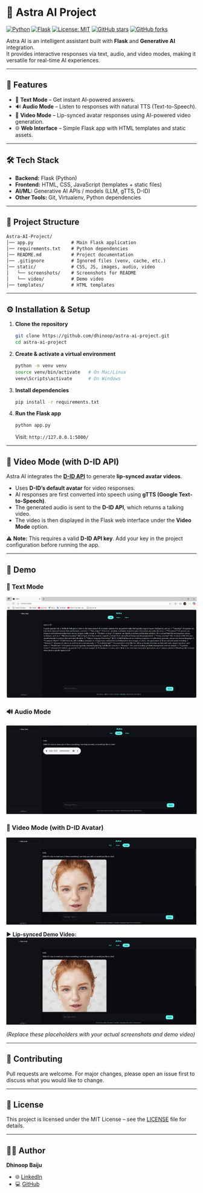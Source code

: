 # 🌙 Astra AI Project

[![Python](https://img.shields.io/badge/Python-3.9%2B-blue)](https://www.python.org/)
[![Flask](https://img.shields.io/badge/Flask-2.0+-green)](https://flask.palletsprojects.com/)
[![License: MIT](https://img.shields.io/badge/License-MIT-yellow.svg)](LICENSE)
[![GitHub stars](https://img.shields.io/github/stars/dhinoop/astra-ai-project?style=social)](https://github.com/dhinoop/astra-ai-project/stargazers)
[![GitHub forks](https://img.shields.io/github/forks/dhinoop/astra-ai-project?style=social)](https://github.com/dhinoop/astra-ai-project/network/members)

Astra AI is an intelligent assistant built with **Flask** and **Generative AI** integration.  
It provides interactive responses via text, audio, and video modes, making it versatile for real-time AI experiences.  

---

## 🚀 Features
- 📝 **Text Mode** – Get instant AI-powered answers.  
- 🔊 **Audio Mode** – Listen to responses with natural TTS (Text-to-Speech).  
- 🎥 **Video Mode** – Lip-synced avatar responses using AI-powered video generation.  
- 🌐 **Web Interface** – Simple Flask app with HTML templates and static assets.  

---

## 🛠️ Tech Stack
- **Backend:** Flask (Python)  
- **Frontend:** HTML, CSS, JavaScript (templates + static files)  
- **AI/ML:** Generative AI APIs / models (LLM, gTTS, D-ID)  
- **Other Tools:** Git, Virtualenv, Python dependencies  

---

## 📂 Project Structure
```
Astra-AI-Project/
│── app.py              # Main Flask application
│── requirements.txt    # Python dependencies
│── README.md           # Project documentation
│── .gitignore          # Ignored files (venv, cache, etc.)
│── static/             # CSS, JS, images, audio, video
│   └── screenshots/    # Screenshots for README
│   └── video/          # Demo video
│── templates/          # HTML templates
```

---

## ⚙️ Installation & Setup

1. **Clone the repository**
   ```bash
   git clone https://github.com/dhinoop/astra-ai-project.git
   cd astra-ai-project
   ```

2. **Create & activate a virtual environment**
   ```bash
   python -m venv venv
   source venv/bin/activate   # On Mac/Linux
   venv\Scripts\activate      # On Windows
   ```

3. **Install dependencies**
   ```bash
   pip install -r requirements.txt
   ```

4. **Run the Flask app**
   ```bash
   python app.py
   ```
   Visit: `http://127.0.0.1:5000/`

---

## 🎥 Video Mode (with D-ID API)

Astra AI integrates the **[D-ID API](https://www.d-id.com/)** to generate **lip-synced avatar videos**.  
- Uses **D-ID’s default avatar** for video responses.  
- AI responses are first converted into speech using **gTTS (Google Text-to-Speech)**.  
- The generated audio is sent to the **D-ID API**, which returns a talking video.  
- The video is then displayed in the Flask web interface under the **Video Mode** option.  

⚠️ **Note:** This requires a valid **D-ID API key**. Add your key in the project configuration before running the app.  

---

## 📸 Demo

### 📝 Text Mode  
![Text Mode](static/screenshots/text_mode.png)  

### 🔊 Audio Mode  
![Audio Mode](static/screenshots/audio_mode.png)  

### 🎥 Video Mode (with D-ID Avatar)  
![Video Mode](static/screenshots/video_mode.png)  

▶️ **Lip-synced Demo Video:**  
[![Watch the demo](static/screenshots/video_mode.png)](static/video/demo.mp4)  

*(Replace these placeholders with your actual screenshots and demo video)*

---

## 🤝 Contributing
Pull requests are welcome. For major changes, please open an issue first to discuss what you would like to change.  

---

## 📜 License
This project is licensed under the MIT License – see the [LICENSE](LICENSE) file for details.  

---

## 👨‍💻 Author
**Dhinoop Baiju**  
- 🌐 [LinkedIn](https://linkedin.com/in/dhinoop-baiju)  
- 💻 [GitHub](https://github.com/dhinoop)  
